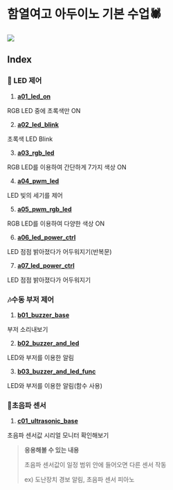 # 함열여고 아두이노 기본 수업:spider:

![](https://img.shields.io/badge/Arduino-Base-lightgrey?style=plastic&logo=arduino&labelColor=00979D&logoColor=FFFFFF)

## Index

### :traffic_light: LED 제어

1. [**a01_led_on**](./a01_led_on/a01_led_on.ino)

RGB LED 중에 초록색만 ON

2. [**a02_led_blink**](./a02_led_blink/a02_led_blink.ino)

초록색 LED Blink

3. [**a03_rgb_led**](./a03_rgb_led/a03_rgb_led.ino)

RGB LED를 이용하여 간단하게 7가지 색상 ON

4. [**a04_pwm_led**](./a04_pwm_led/a04_pwm_led.ino)

LED 빛의 세기를 제어

5. [**a05_pwm_rgb_led**](./a05_pwm_rgb_led/a05_pwm_rgb_led.ino)

RGB LED를 이용하여 다양한 색상 ON

6. [**a06_led_power_ctrl**](./a06_led_power_ctrl/a06_led_power_ctrl.ino)

LED 점점 밝아졌다가 어두워지기(반복문)

7. [**a07_led_power_ctrl**](./a07_led_power_ctrl/a07_led_power_ctrl.ino)

LED 점점 밝아졌다가 어두워지기



### :notes:수동 부저 제어

1. [**b01_buzzer_base**](./b01_buzzer_base/b01_buzzer_base.ino)

부저 소리내보기

2. [**b02_buzzer_and_led**](./b02_buzzer_and_led/b02_buzzer_and_led.ino)

LED와 부저를 이용한 알림

3. [**b03_buzzer_and_led_func**](./b03_buzzer_and_led_func/b03_buzzer_and_led_func.ino)

LED와 부저를 이용한 알림(함수 사용)



### :eyes:초음파 센서

1. [**c01_ultrasonic_base**](./c01_ultrasonic_base/c01_ultrasonic_base.ino)

초음파 센서값 시리얼 모니터 확인해보기

> **응용해볼 수 있는 내용**
>
> 초음파 센서값이 일정 범위 안에 들어오면 다른 센서 작동
>
> ex) 도난장치 경보 알림, 초음파 센서 피아노

